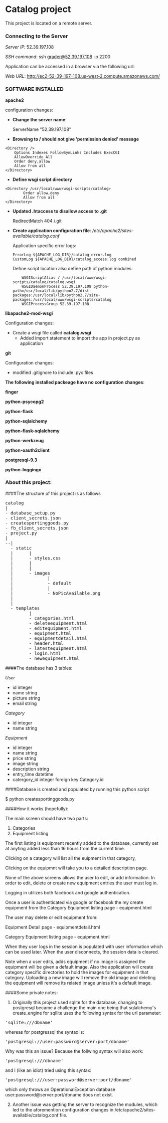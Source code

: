 # Catalog project
This project is located on a remote server.


### Connecting to the Server
*Server IP*: 52.39.197.108

*SSH command*: ssh grader@52.39.197.108 -p 2200

Application can be accessed in a browser via the following url:

*Web URL*: http://ec2-52-39-197-108.us-west-2.compute.amazonaws.com/

### SOFTWARE INSTALLED
**apache2**

configuration changes:

* **Change the server name**:

    ServerName "52.39.197.108"

* **Browsing to / should not give 'permission denied' message**
```
<Directory />
    Options Indexes FollowSymLinks Includes ExecCGI
    AllowOverride All
    Order deny,allow
    Allow from all
</Directory>
```
     
* **Define wsgi script directory**
```
<Directory /usr/local/www/wsgi-scripts/catalog>
        Order allow,deny
        Allow from all
</Directory>
```
* **Updated .htaccess to disallow access to .git**

    RedirectMatch 404 /\.git


* **Create application configuration file**: */etc/apache2/sites-available/catalog.conf*

    Application specific error logs:
    ```
	ErrorLog ${APACHE_LOG_DIR}/catalog_error.log
	CustomLog ${APACHE_LOG_DIR}/catalog_access.log combined
    ```

    Define script location also define path of python modules:
    ```
        WSGIScriptAlias / /usr/local/www/wsgi-scripts/catalog/catalog.wsgi
        WSGIDaemonProcess 52.39.197.108 python-path=/usr/local/lib/python2.7/dist-packages:/usr/local/lib/python2.7/site-packages:/usr/local/www/wsgi-scripts/catalog
        WSGIProcessGroup 52.39.197.108
    ```

**libapache2-mod-wsgi**

Configuration changes:

* Create a wsgi file called **catalog.wsgi** 
  * Added import statement to import the app in project.py as application



**git**

Configuration changes:

* modified .gitignore to include .pyc files

**The following installed packeage have no configuration changes**:

**finger**

**python-psycopg2**

**python-flask**

**python-sqlalchemy**

**python-flask-sqlalchemy**

**python-werkzeug**

**python-oauth2client**

**postgresql-9.3**

**python-loggingx**

### About this project:

####The structure of this project is as follows
<pre>
catalog
|
- database_setup.py
- client_secrets.json
- createsportinggoods.py
- fb_client_secrets.json
- project.py
|
--|
  - static
  |      |
  |      - styles.css
  |      |
  |      |
  |      - images
  |             |
  |             - default
  |             |
  |             - NoPicAvailable.png
  |
  |
  - templates
         |
         - categories.html
         - deleteequipment.html
         - editequipment.html
         - equipment.html
         - equipmentdetail.html
         - header.html
         - latestequipment.html
         - login.html
         - newequipment.html
</pre>

####The database has 3 tables:

*User*
- id      integer
- name    string
- picture string
- email   string

*Category*
- id      integer
- name    string

*Equipment*
- id      integer
- name    string
- price   string
- image   string
- description string
- entry_time  datetime
- catergory_id integer foreign key Category.id

####Database is created and populated by running this python script

$ python createsportinggoods.py


####How it works (hopefully):

The main screen should have two parts:
1. Categories
2. Equipment listing

The first listing is equipment recently added to the database, currently set at anyting added less than 16 hours from the current time.

Clicking on a category will list all the euipment in that category, 

Clicking on the equipmnt will take you to a detailed description page.

None of the above screens allows the user to edit, or add information. In order to edit, delete or create new equipment entries the user must log in.

Logging in utilizes both facebook and google authentication.

Once a user is authenticated via google or facebook the my create equipment from the Category Equipment listing page - equipment.html

The user may delete or edit equipment from:

Equipment Detail page - equipmentdetail.html

Category Equipment listing page - equipment.html

When they user logs in the session is populated with user information which can be used later. When the user disconnects, the session data is cleared.

Note when a user edits, adds equipment if no image is assigned the equipment will be given a default image. Also the application will create category specific directories to hold the images for equipment in that category. Uploading a new image will remove the old image and deleting the equipment will remove its related image unless it's a default image.


####Some private notes:

1. Originally this project used sqlite for the database, changing to postgresql became a challenge the main one being
that sqlalchemy's create_engine for sqllite uses the following syntax for the url parameter:

<pre>
'sqlite:///dbname'
</pre>

whereas for postgressql the syntax is:

<pre>
'postgresql://user:password@server:port/dbname'
</pre>

Why was this an issue? Because the follwing syntax will also work:

<pre>
'postgresql:///dbname'
</pre>

and I (like an idiot) tried using this syntax:
<pre>
'postgresql:///user:password@server:port/dbname'
</pre>

which only throws an OperationalException database user:password@server:port/dbname does not exist.

2. Another issue was getting the server to recognize the modules, which led to the aforemention configuration changes in 
/etc/apache2/sites-available/catalog.conf file.
